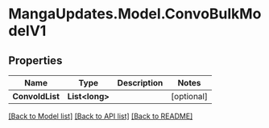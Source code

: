 # MangaUpdates.Model.ConvoBulkModelV1

## Properties

Name | Type | Description | Notes
------------ | ------------- | ------------- | -------------
**ConvoIdList** | **List&lt;long&gt;** |  | [optional] 

[[Back to Model list]](../README.md#documentation-for-models) [[Back to API list]](../README.md#documentation-for-api-endpoints) [[Back to README]](../README.md)

